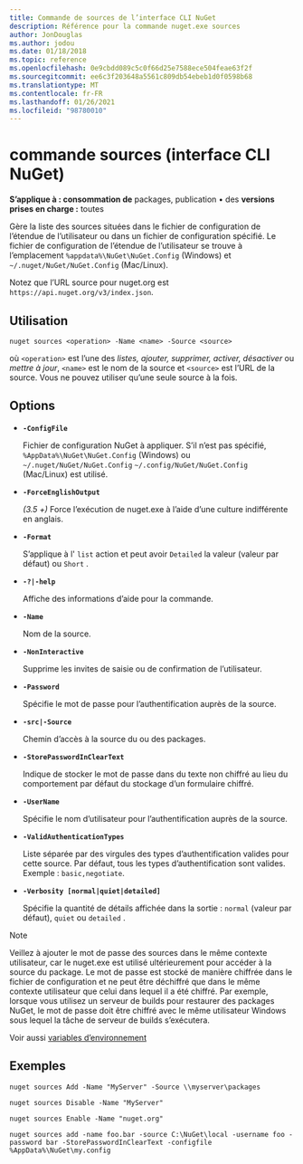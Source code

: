 ```yaml
---
title: Commande de sources de l’interface CLI NuGet
description: Référence pour la commande nuget.exe sources
author: JonDouglas
ms.author: jodou
ms.date: 01/18/2018
ms.topic: reference
ms.openlocfilehash: 0e9cbdd089c5c0f66d25e7588ece504feae63f2f
ms.sourcegitcommit: ee6c3f203648a5561c809db54ebeb1d0f0598b68
ms.translationtype: MT
ms.contentlocale: fr-FR
ms.lasthandoff: 01/26/2021
ms.locfileid: "98780010"
---
```

# <a name="sources-command-nuget-cli"></a>commande sources (interface CLI NuGet)

**S’applique à : consommation de** packages, publication &bullet; des **versions prises en charge :** toutes

Gère la liste des sources situées dans le fichier de configuration de l’étendue de l’utilisateur ou dans un fichier de configuration spécifié. Le fichier de configuration de l’étendue de l’utilisateur se trouve à l’emplacement `%appdata%\NuGet\NuGet.Config` (Windows) et `~/.nuget/NuGet/NuGet.Config` (Mac/Linux).

Notez que l’URL source pour nuget.org est `https://api.nuget.org/v3/index.json`.

## <a name="usage"></a>Utilisation

```cli
nuget sources <operation> -Name <name> -Source <source>
```

où `<operation>` est l’une des *listes, ajouter, supprimer, activer, désactiver* ou *mettre à jour*, `<name>` est le nom de la source et `<source>` est l’URL de la source. Vous ne pouvez utiliser qu’une seule source à la fois.

## <a name="options"></a>Options

- **`-ConfigFile`**

  Fichier de configuration NuGet à appliquer. S’il n’est pas spécifié, `%AppData%\NuGet\NuGet.Config` (Windows) ou `~/.nuget/NuGet/NuGet.Config` `~/.config/NuGet/NuGet.Config` (Mac/Linux) est utilisé.

- **`-ForceEnglishOutput`**

  *(3.5 +)* Force l’exécution de nuget.exe à l’aide d’une culture indifférente en anglais.

- **`-Format`**

  S’applique à l' `list` action et peut avoir `Detailed` la valeur (valeur par défaut) ou `Short` .

- **`-?|-help`**

  Affiche des informations d’aide pour la commande.

- **`-Name`**

  Nom de la source.

- **`-NonInteractive`**

  Supprime les invites de saisie ou de confirmation de l’utilisateur.

- **`-Password`**

  Spécifie le mot de passe pour l’authentification auprès de la source.

- **`-src|-Source`**

  Chemin d’accès à la source du ou des packages.

- **`-StorePasswordInClearText`**

  Indique de stocker le mot de passe dans du texte non chiffré au lieu du comportement par défaut du stockage d’un formulaire chiffré.

- **`-UserName`**

  Spécifie le nom d’utilisateur pour l’authentification auprès de la source.

- **`-ValidAuthenticationTypes`**

  Liste séparée par des virgules des types d’authentification valides pour cette source. Par défaut, tous les types d’authentification sont valides. Exemple : `basic,negotiate`.

- **`-Verbosity [normal|quiet|detailed]`**

  Spécifie la quantité de détails affichée dans la sortie : `normal` (valeur par défaut), `quiet` ou `detailed` .

> [!Note]
> Veillez à ajouter le mot de passe des sources dans le même contexte utilisateur, car le nuget.exe est utilisé ultérieurement pour accéder à la source du package. Le mot de passe est stocké de manière chiffrée dans le fichier de configuration et ne peut être déchiffré que dans le même contexte utilisateur que celui dans lequel il a été chiffré. Par exemple, lorsque vous utilisez un serveur de builds pour restaurer des packages NuGet, le mot de passe doit être chiffré avec le même utilisateur Windows sous lequel la tâche de serveur de builds s’exécutera.

Voir aussi [variables d’environnement](cli-ref-environment-variables.md)

## <a name="examples"></a>Exemples

```cli
nuget sources Add -Name "MyServer" -Source \\myserver\packages

nuget sources Disable -Name "MyServer"

nuget sources Enable -Name "nuget.org"

nuget sources add -name foo.bar -source C:\NuGet\local -username foo -password bar -StorePasswordInClearText -configfile %AppData%\NuGet\my.config
```
